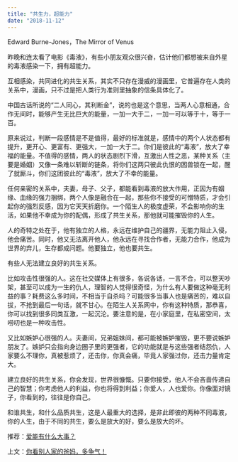 ```yaml
---
title: "共生力，超能力"
date: "2018-11-12"
---
```


Edward Burne-Jones，The Mirror of Venus

昨晚和连太看了电影《毒液》，有些小朋友观众很兴奋，估计他们都想被来自外星的毒液感染一下，拥有超能力。

互相感染，共同进化的共生关系，其实不只存在漫威的漫画里，它普遍存在人类的关系中，漫画，只不过是把人类行为准则里抽象的信条具体化了。

中国古话所说的“二人同心，其利断金”，说的也是这个意思，当两人心意相通，合作无间时，能够产生无比巨大的能量，一加一大于二，一加一可以等于十，等于一百。

原来说过，判断一段感情是不是值得，最好的标准就是，感情中的两个人状态都有提升，更开心、更富有、更强大，一加一大于二。你们是彼此的“毒液”，放大了幸福的能量。不值得的感情，两人的状态剧烈下滑，互激出人性之恶，某种关系（主要是婚姻）又像一条难以斩断的链条，将你们这两只彼此仇恨的困兽锁在一起，醒了就厮斗，你们这团彼此的“毒液”，放大了不幸的能量。

任何亲密的关系中，夫妻，母子、父子，都能看到毒液的放大作用，正因为有姻缘、血缘的强力捆绑，两个人像是融合在一起，那些你不接受的可憎特质，才会引起你的强烈反感，因为它天天折磨你。一个陌生人的极度虚荣，不会影响你的生活，如果他不幸成为你的配偶，形成了共生关系，那他就可能摧毁你的人生。

人的奇特之处在于，他有独立的人格，永远在维护自己的疆界，无能力阻止入侵，他会痛苦。同时，他又无法离开他人，他永远在寻找合作者，无能力合作，他成为世界的弃儿，生存都成问题。他要独立，他也要共生。

有些人无法建立良好的共生关系。

比如攻击性很强的人。这在社交媒体上有很多，各说各话，一言不合，可以整天吵架，甚至可以成为一生的仇人，理智的人觉得很奇怪，为什么有人要做这种毫无利益的事？耗费这么多时间，不相当于自杀吗？可能很多当事人也是痛苦的，难以自拔，不抢到最后一句话，就不甘心。在陌生人关系网中，你有这种特质，那恭喜，你可以找到很多同类互激，一起沉沦。要注意的是，在小家庭里，在私密空间，太唠叨也是一种攻击性。

又比如嫉妒心很强的人。夫妻间，兄弟姐妹间，都可能被嫉妒摧毁，更不要说嫉妒朋友了。嫉妒只会指向身边圈子里的更强者，它的功能就是与这些强者结怨仇，人家要么不理你，真被惹烦了，还击你，你真会痛，毕竟人家强过你，还击力量肯定大。

建立良好的共生关系，你会发现，世界很慷慨。只要你接受，他人不会吝啬传递自己的智慧；你考虑他人的利益，你也将得到利益；你爱人，人也爱你。你像面对镜子，你看到的，往往是你自己。

和谁共生，和什么品质共生，这是人最重大的选择，是非此即彼的两种不同毒液，你的人生，由于不同的共生，要么是放大的好，要么是放大的坏。

推荐：[爱能有什么大事？](http://mp.weixin.qq.com/s?__biz=MjM5NDU0Mjk2MQ==&mid=2651628148&idx=1&sn=1def78f1fb807c106bb7d4bb46822aff&chksm=bd7e266a8a09af7c45f464be534b95ab482016988814b6700ea559fe5e7c84279378e0d01833&scene=21#wechat_redirect)

上文：[你看别人家的爸妈，多争气！](http://mp.weixin.qq.com/s?__biz=MjM5NDU0Mjk2MQ==&mid=2651631485&idx=1&sn=0cb8ef42c36bfabb355ec4bc0158bfcb&chksm=bd7e2b638a09a27560da80ee9c56c9fd8ff8bca4552339a775c898a1ca4151e3b9fc8c31fc5d&scene=21#wechat_redirect)
